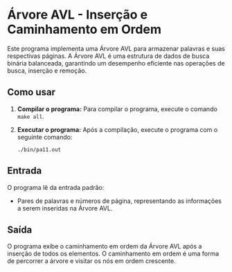 # Árvore AVL - Inserção e Caminhamento em Ordem

Este programa implementa uma Árvore AVL para armazenar palavras e suas respectivas páginas. A Árvore AVL é uma estrutura de dados de busca binária balanceada, garantindo um desempenho eficiente nas operações de busca, inserção e remoção.

## Como usar

1. **Compilar o programa:**
   Para compilar o programa, execute o comando `make all`.

2. **Executar o programa:**
   Após a compilação, execute o programa com o seguinte comando:

       ./bin/pa11.out

## Entrada

O programa lê da entrada padrão:
- Pares de palavras e números de página, representando as informações a serem inseridas na Árvore AVL.

## Saída

O programa exibe o caminhamento em ordem da Árvore AVL após a inserção de todos os elementos. O caminhamento em ordem é uma forma de percorrer a árvore e visitar os nós em ordem crescente.

